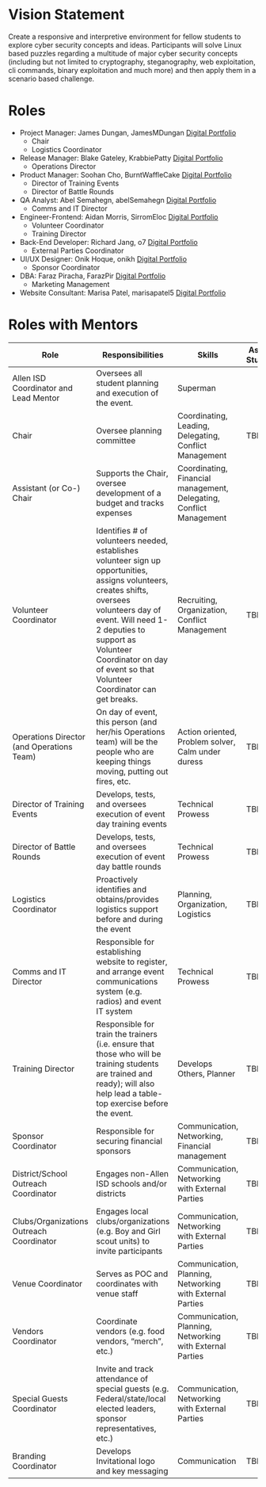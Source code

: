 # Vision Statement

Create a responsive and interpretive environment for fellow students to explore cyber security concepts and ideas. Participants will solve Linux based puzzles regarding a multitude of major cyber security concepts (including but not limited to cryptography, steganography, web exploitation, cli commands, binary exploitation and much more) and then apply them in a scenario based challenge.

# Roles

- Project Manager: James Dungan, JamesMDungan [Digital Portfolio](https://codermerlin.academy/users/james-dungan/Digital%20Portfolio/index.html)
  - Chair
  - Logistics Coordinator
- Release Manager: Blake Gateley, KrabbiePatty [Digital Portfolio](https://codermerlin.academy/users/jonathan-gateley/Digital%20Portfolio/index.html)
  - Operations Director
- Product Manager: Soohan Cho, BurntWaffleCake [Digital Portfolio](https://codermerlin.academy/users/soohan-cho/Digital%20Portfolio/index.html)
  - Director of Training Events
  - Director of Battle Rounds
- QA Analyst: Abel Semahegn, abelSemahegn [Digital Portfolio](https://codermerlin.academy/users/abel-semahegn/Digital%20Portfolio/index.html)
  - Comms and IT Director
- Engineer-Frontend: Aidan Morris, SirromEloc [Digital Portfolio](https://codermerlin.academy/users/aidan-morris/Digital%20Portfolio/index.html)
  - Volunteer Coordinator
  - Training Director
- Back-End Developer: Richard Jang, o7 [Digital Portfolio](https://codermerlin.academy/users/ming-ruei-jang/Digital%20Portfolio/index.html)
  - External Parties Coordinator
- UI/UX Designer: Onik Hoque, onikh [Digital Portfolio](https://codermerlin.academy/users/onik-hoque/Digital%20Portfolio/index.html)
  - Sponsor Coordinator
- DBA: Faraz Piracha, FarazPir [Digital Portfolio](https://codermerlin.academy/users/faraz-piracha/Digital%20Portfolio/index.html) 
  - Marketing Management
- Website Consultant: Marisa Patel, marisapatel5 [Digital Portfolio](https://codermerlin.academy/users/marisa-patel/Digital%20Portfolio/index.html) 

# Roles with Mentors
| Role                               | Responsibilities                                                                                   | Skills                                      | Assigned Student(s) | Assigned Mentor |
|------------------------------------|----------------------------------------------------------------------------------------------------|---------------------------------------------|---------------------|-----------------|
| Allen ISD Coordinator and Lead Mentor | Oversees all student planning and execution of the event.                                          | Superman                                    |                     | Mr. Ben         |
| Chair                              | Oversee planning committee                                                                         | Coordinating, Leading, Delegating, Conflict Management | TBD               | TBD             |
| Assistant (or Co-) Chair           | Supports the Chair, oversee development of a budget and tracks expenses                            | Coordinating, Financial management, Delegating, Conflict Management |                     |                 |
| Volunteer Coordinator              | Identifies # of volunteers needed, establishes volunteer sign up opportunities, assigns volunteers, creates shifts, oversees volunteers day of event. Will need 1-2 deputies to support as Volunteer Coordinator on day of event so that Volunteer Coordinator can get breaks. | Recruiting, Organization, Conflict Management | TBD               | TBD             |
| Operations Director (and Operations Team) | On day of event, this person (and her/his Operations team) will be the people who are keeping things moving, putting out fires, etc. | Action oriented, Problem solver, Calm under duress | TBD               | TBD             |
| Director of Training Events        | Develops, tests, and oversees execution of event day training events                               | Technical Prowess                            | TBD               | TBD             |
| Director of Battle Rounds          | Develops, tests, and oversees execution of event day battle rounds                                 | Technical Prowess                            | TBD               | TBD             |
| Logistics Coordinator              | Proactively identifies and obtains/provides logistics support before and during the event          | Planning, Organization, Logistics           | TBD               | TBD             |
| Comms and IT Director              | Responsible for establishing website to register, and arrange event communications system (e.g. radios) and event IT system | Technical Prowess                            | TBD               | TBD             |
| Training Director                  | Responsible for train the trainers (i.e. ensure that those who will be training students are trained and ready); will also help lead a table-top exercise before the event. | Develops Others, Planner                    | TBD               | TBD             |
| Sponsor Coordinator                | Responsible for securing financial sponsors                                                        | Communication, Networking, Financial management | TBD               | Mrs. Jungman    |
| District/School Outreach Coordinator | Engages non-Allen ISD schools and/or districts                                                     | Communication, Networking with External Parties | TBD               | TBD             |
| Clubs/Organizations Outreach Coordinator | Engages local clubs/organizations (e.g. Boy and Girl scout units) to invite participants           | Communication, Networking with External Parties | TBD               | TBD             |
| Venue Coordinator                  | Serves as POC and coordinates with venue staff                                                     | Communication, Planning, Networking with External Parties | TBD               | TBD             |
| Vendors Coordinator                | Coordinate vendors (e.g. food vendors, “merch”, etc.)                                              | Communication, Planning, Networking with External Parties | TBD               | TBD             |
| Special Guests Coordinator         | Invite and track attendance of special guests (e.g. Federal/state/local elected leaders, sponsor representatives, etc.) | Communication, Networking with External Parties | TBD               | TBD             |
| Branding Coordinator               | Develops Invitational logo and key messaging                                                       | Communication                               | TBD               | TBD             |
